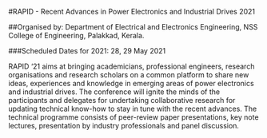 #RAPID - Recent Advances in Power Electronics and Industrial Drives 2021

##Organised by: Department of Electrical and Electronics Engineering, NSS College of Engineering, Palakkad, Kerala.

###Scheduled Dates for 2021: 28, 29 May 2021

RAPID ‘21 aims at bringing academicians, professional engineers, research organisations and research scholars on a common platform to share new ideas, experiences and knowledge in emerging areas of power electronics and industrial drives. The conference will ignite the minds of the participants and delegates for undertaking collaborative research for updating technical know-how to stay in tune with the recent advances. The technical programme consists of peer-review paper presentations, key note lectures, presentation by industry professionals and panel discussion.

<!---
rapid-nssce/rapid-nssce is a ✨ special ✨ repository because its `README.md` (this file) appears on your GitHub profile.
You can click the Preview link to take a look at your changes.
--->
